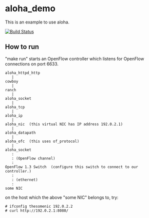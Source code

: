 aloha_demo
==========

This is an example to use aloha.

[![Build Status](https://travis-ci.org/yamt/aloha_demo.png?branch=master)](https://travis-ci.org/yamt/aloha_demo)

How to run
----------

"make run" starts an OpenFlow controller which listens for OpenFlow
connections on port 6633.

    aloha_httpd_http
       |
    cowboy
       |
    ranch
       |
    aloha_socket
       |
    aloha_tcp
       |
    aloha_ip
       |
    aloha_nic  (this virtual NIC has IP address 192.0.2.1)
       |
    aloha_datapath
       |
    aloha_ofc  (this uses of_protocol)
       |
    aloha_socket
       :
       : (OpenFlow channel)
       :
    OpenFlow 1.3 Switch  (configure this switch to connect to our controller.)
       :
       : (ethernet)
       :
    some NIC

on the host which the above "some NIC" belongs to, try:

    # ifconfig thesomenic 192.0.2.2
    # curl http://192.0.2.1:8080/
